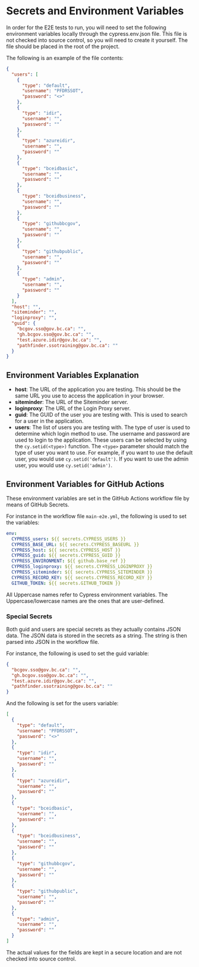 # Secrets and Environment Variables

In order for the E2E tests to run, you will need to set the following environment variables locally through the cypress.env.json file. This file is not checked into source control, so you will need to create it yourself. The file should be placed in the root of the project.

The following is an example of the file contents:

```json
{
  "users": [
    {
      "type": "default",
      "username": "PFDRSSOT",
      "password": "<>"
    },
    {
      "type": "idir",
      "username": "",
      "password": ""
    },
    {
      "type": "azureidir",
      "username": "",
      "password": ""
    },
    {
      "type": "bceidbasic",
      "username": "",
      "password": ""
    },
    {
      "type": "bceidbusiness",
      "username": "",
      "password": ""
    },
    {
      "type": "githubbcgov",
      "username": "",
      "password": ""
    },
    {
      "type": "githubpublic",
      "username": "",
      "password": ""
    },
    {
      "type": "admin",
      "username": "",
      "password": ""
    }
  ],
  "host": "",
  "siteminder": "",
  "loginproxy": "",
  "guid": {
    "bcgov.sso@gov.bc.ca": "",
    "gh.bcgov.sso@gov.bc.ca": "",
    "test.azure.idir@gov.bc.ca": "",
    "pathfinder.ssotraining@gov.bc.ca": ""
  }
}
```

## Environment Variables Explanation

- **host**: The URL of the application you are testing. This should be the same URL you use to access the application in your browser.
- **siteminder**: The URL of the Siteminder server.
- **loginproxy**: The URL of the Login Proxy server.
- **guid**: The GUID of the user you are testing with. This is used to search for a user in the application.
- **users**: The list of users you are testing with. The type of user is used to determine which login method to use. The username and password are used to login to the application.
  These users can be selected by using the `cy.setid(<type>)` function. The `<type>` parameter should match the type of user you want to use. For example, if you want to use the default user, you would use `cy.setid('default')`. If you want to use the admin user, you would use `cy.setid('admin')`.

## Environment Variables for GitHub Actions

These environment variables are set in the GitHub Actions workflow file by means of GitHub Secrets.

For instance in the workflow file `main-e2e.yml`, the following is used to set the variables:

```yaml
env:
  CYPRESS_users: ${{ secrets.CYPRESS_USERS }}
  CYPRESS_BASE_URL: ${{ secrets.CYPRESS_BASEURL }}
  CYPRESS_host: ${{ secrets.CYPRESS_HOST }}
  CYPRESS_guid: ${{ secrets.CYPRESS_GUID }}
  CYPRESS_ENVIRONMENT: ${{ github.base_ref }}
  CYPRESS_loginproxy: ${{ secrets.CYPRESS_LOGINPROXY }}
  CYPRESS_siteminder: ${{ secrets.CYPRESS_SITEMINDER }}
  CYPRESS_RECORD_KEY: ${{ secrets.CYPRESS_RECORD_KEY }}
  GITHUB_TOKEN: ${{ secrets.GITHUB_TOKEN }}
```

All Uppercase names refer to Cypress environment variables. The Uppercase/lowercase names are the ones that are user-defined.

### Special Secrets

Both guid and users are special secrets as they actually contains JSON data. The JSON data is stored in the secrets as a string. The string is then parsed into JSON in the workflow file.

For instance, the following is used to set the guid variable:

```json
{
  "bcgov.sso@gov.bc.ca": "",
  "gh.bcgov.sso@gov.bc.ca": "",
  "test.azure.idir@gov.bc.ca": "",
  "pathfinder.ssotraining@gov.bc.ca": ""
}
```

And the following is set for the users variable:

```json
[
  {
    "type": "default",
    "username": "PFDRSSOT",
    "password": "<>"
  },
  {
    "type": "idir",
    "username": "",
    "password": ""
  },
  {
    "type": "azureidir",
    "username": "",
    "password": ""
  },
  {
    "type": "bceidbasic",
    "username": "",
    "password": ""
  },
  {
    "type": "bceidbusiness",
    "username": "",
    "password": ""
  },
  {
    "type": "githubbcgov",
    "username": "",
    "password": ""
  },
  {
    "type": "githubpublic",
    "username": "",
    "password": ""
  },
  {
    "type": "admin",
    "username": "",
    "password": ""
  }
]
```

The actual values for the fields are kept in a secure location and are not checked into source control.
